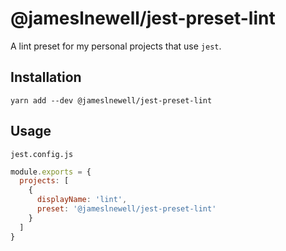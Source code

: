 # @jameslnewell/jest-preset-lint

A lint preset for my personal projects that use `jest`.

## Installation

```
yarn add --dev @jameslnewell/jest-preset-lint
```

## Usage

`jest.config.js`

```js
module.exports = {
  projects: [
    {
      displayName: 'lint',
      preset: '@jameslnewell/jest-preset-lint'
    }
  ]
}
```
